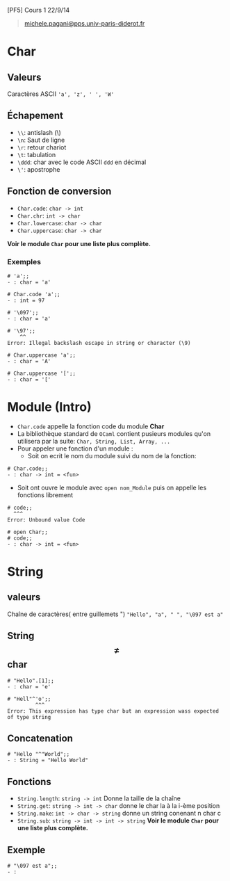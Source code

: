 [PF5] Cours 1 22/9/14
> michele.pagani@pps.univ-paris-diderot.fr


# Char

## Valeurs
Caractères ASCII ```'a', 'z', ' ', 'W'```

## Échapement
* ```\\```: antislash (\\)
* ```\n```: Saut de ligne
* ```\r```: retour chariot
* ```\t```: tabulation
* ```\ddd```: char avec le code ASCII ```ddd``` en décimal
* ```\'```: apostrophe

## Fonction de conversion
* ```Char.code```: ```char -> int```
* ```Char.chr```: ```int -> char```
* ```Char.lowercase```: ```char -> char```
* ```Char.uppercase```: ```char -> char```

**Voir le module ```Char``` pour une liste plus complète.**

### Exemples

```
# 'a';;
- : char = 'a'

# Char.code 'a';;
- : int = 97

# '\097';;
- : char = 'a'

# '\97';;
    ^^
Error: Illegal backslash escape in string or character (\9)

# Char.uppercase 'a';;
- : char = 'A'

# Char.uppercase '[';;
- : char = '['
```

# Module (Intro)

* ```Char.code``` appelle la fonction code du module **Char**
* La bibliothèque standard de ```OCaml``` contient pusieurs modules qu'on utilisera par la suite: ```Char, String, List, Array, ...```
* Pour appeler une fonction d'un module :
    * Soit on ecrit le nom du module suivi du nom de la fonction:
```
# Char.code;;
- : char -> int = <fun>
```

* Soit ont ouvre le module avec ```open nom_Module``` puis on appelle les fonctions librement

```
# code;;
  ^^^
Error: Unbound value Code
```
```
# open Char;;
# code;;
- : char -> int = <fun>
```


# String
## valeurs
Chaîne de caractères( entre guillemets ") ```"Hello", "a", " ", "\097 est a" ```
## String $$\ne$$ char
```
# "Hello".[1];;
- : char = 'e'

# "Hell"^'o';;
         ^^^
Error: This expression has type char but an expression wass expected of type string
```

## Concatenation
```
# "Hello "^"World";;
- : String = "Hello World"
```

## Fonctions
* ```String.length```: ```string -> int``` Donne la taille de la chaîne
* ```String.get```: ```string -> int -> char``` donne le char la à la i-ème position
* ```String.make```: ```int -> char -> string``` donne un string conenant n char c
* ```String.sub```: ```string -> int -> int -> string```
**Voir le module ```Char``` pour une liste plus complète.**

## Exemple

```
# "\097 est a";;
- : 
```
